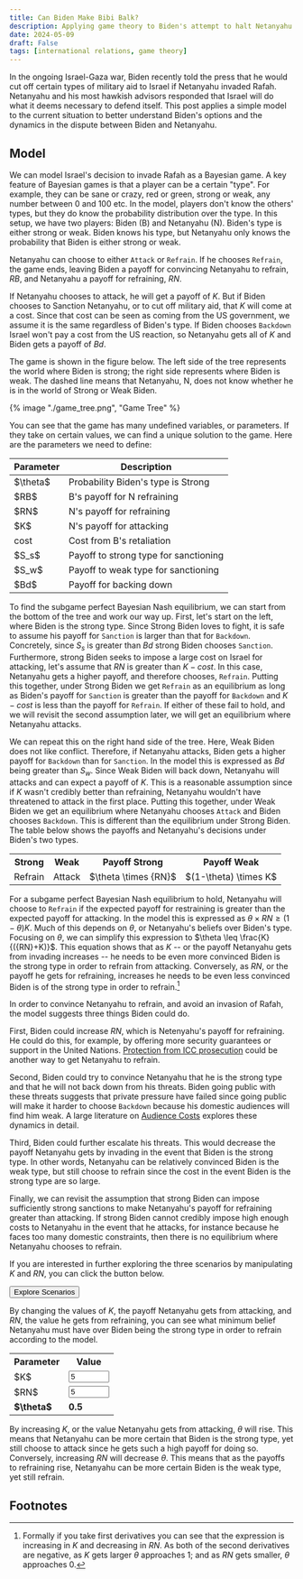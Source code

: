 ```yaml
---
title: Can Biden Make Bibi Balk?
description: Applying game theory to Biden's attempt to halt Netanyahu's invasion Rafah
date: 2024-05-09
draft: False
tags: [international relations, game theory]
---
```


In the ongoing Israel-Gaza war, Biden recently told the press that he would cut off certain types of military aid to Israel if Netanyahu invaded Rafah. Netanyahu and his most hawkish advisors responded that Israel will do what it deems necessary to defend itself. This post applies a simple model to the current situation to better understand Biden's options and the dynamics in the dispute between Biden and Netanyahu.

## Model

We can model Israel's decision to invade Rafah as a Bayesian game. A key feature of Bayesian games is that a player can be a certain "type". For example, they can be sane or crazy, red or green, strong or weak, any number between 0 and 100 etc. In the model, players don't know the others' types, but they do know the probability distribution over the type. In this setup, we have two players: Biden (B) and Netanyahu (N). Biden's type is either strong or weak. Biden knows his type, but Netanyahu only knows the probability that Biden is either strong or weak.

Netanyahu can choose to either `Attack` or `Refrain`. If he chooses `Refrain`, the game ends, leaving Biden a payoff for convincing Netanyahu to refrain, $RB$, and Netanyahu a payoff for refraining, $RN$.

If Netanyahu chooses to attack, he will get a payoff of $K$. But if Biden chooses to Sanction Netanyahu, or to cut off military aid, that $K$ will come at a cost. Since that cost can be seen as coming from the US government, we assume it is the same regardless of Biden's type. If Biden chooses `Backdown` Israel won't pay a cost from the US reaction, so Netanyahu gets all of $K$ and Biden gets a payoff of $Bd$. 

The game is shown in the figure below. The left side of the tree represents the world where Biden is strong; the right side represents where Biden is weak. The dashed line means that Netanyahu, N, does not know whether he is in the world of Strong or Weak Biden.

{% image "./game_tree.png", "Game Tree" %}

You can see that the game has many undefined variables, or parameters. If they take on certain values, we can find a unique solution to the game. Here are the parameters we need to define:

<table>
<thead>
<th>Parameter</th><th>Description</th>
</thead>
<tr><td>$\theta$</td><td>Probability Biden's type is Strong</td></tr>
<tr><td>$RB$</td><td>B's payoff for N refraining </td></tr>
<tr><td>$RN$</td><td>N's payoff for refraining </td></tr>
<tr><td>$K$</td><td>N's payoff for attacking</td></tr>
<tr><td>cost</td><td>Cost from B's retaliation</td></tr>
<tr><td>$S_s$</td><td>Payoff to strong type for sanctioning</td></tr>
<tr><td>$S_w$</td><td>Payoff to weak type for sanctioning</td></tr>
<tr><td>$Bd$</td><td>Payoff for backing down</td></tr>
</table>

To find the subgame perfect Bayesian Nash equilibrium, we can start from the bottom of the tree and work our way up. First, let's start on the left, where Biden is the strong type. Since Strong Biden loves to fight, it is safe to assume his payoff for `Sanction` is larger than that for `Backdown`. Concretely, since ${S_s}$ is greater than $Bd$ strong Biden chooses `Sanction`. Furthermore, strong Biden seeks to impose a large cost on Israel for attacking, let's assume that $RN$ is greater than $K-{cost}$. In this case, Netanyahu gets a higher payoff, and therefore chooses, `Refrain`. Putting this together, under Strong Biden we get `Refrain` as an equilibrium as long as Biden's payoff for `Sanction` is greater than the payoff for `Backdown` and $K-{cost}$ is less than the payoff for `Refrain`. If either of these fail to hold, and we will revisit the second assumption later, we will get an equilibrium where Netanyahu attacks.

We can repeat this on the right hand side of the tree. Here, Weak Biden does not like conflict. Therefore, if Netanyahu attacks, Biden gets a higher payoff for `Backdown` than for `Sanction`. In the model this is expressed as $Bd$ being greater than ${S_w}$. Since Weak Biden will back down, Netanyahu will attacks and can expect a payoff of $K$. This is a reasonable assumption since if $K$ wasn't credibly better than refraining, Netanyahu wouldn't have threatened to attack in the first place. Putting this together, under Weak Biden we get an equilibrium where Netanyahu chooses `Attack` and Biden chooses `Backdown`. This is different than the equilibrium under Strong Biden. The table below shows the payoffs and Netanyahu's decisions under Biden's two types.

<table>
<tr><th>Strong</th><th>Weak</th><th>Payoff Strong</th><th>Payoff Weak</th></tr>
<tr><td>Refrain</td><td>Attack</td><td>$\theta \times {RN}$</td><td>$(1-\theta) \times K$</td></tr>
</table>

For a subgame perfect Bayesian Nash equilibrium to hold, Netanyahu will choose to `Refrain` if the expected payoff for restraining is greater than the expected payoff for attacking. In the model this is expressed as $\theta \times {RN} \geq (1-\theta)K$. Much of this depends on $\theta$, or Netanyahu's beliefs over Biden's type. Focusing on $\theta$, we can simplify this expression to $\theta \leq \frac{K}{({RN}+K)}$. This equation shows that as $K$ -- or the payoff Netanyahu gets from invading increases -- he needs to be even more convinced Biden is the strong type in order to refrain from attacking. Conversely, as $RN$, or the payoff he gets for refraining, increases he needs to be even less convinced Biden is of the strong type in order to refrain.[^foe]

In order to convince Netanyahu to refrain, and avoid an invasion of Rafah, the model suggests three things Biden could do. 

First, Biden could increase $RN$, which is Netenyahu's payoff for refraining. He could do this, for example, by offering more security guarantees or support in the United Nations. [Protection from ICC prosecution](https://www.axios.com/2024/04/29/netanyahu-biden-icc-arrest-warrants-war-crimes) could be another way to get Netanyahu to refrain. 
   
Second, Biden could try to convince Netanyahu that he is the strong type and that he will not back down from his threats. Biden going public with these threats suggests that private pressure have failed since going public will make it harder to choose `Backdown` because his domestic audiences will find him weak. A large literature on [Audience Costs](https://en.wikipedia.org/wiki/Audience_cost) explores these dynamics in detail.

Third, Biden could further escalate his threats. This would decrease the payoff Netanyahu gets by invading in the event that Biden is the strong type. In other words, Netanyahu can be relatively convinced Biden is the weak type, but still choose to refrain since the cost in the event Biden is the strong type are so large.

Finally, we can revisit the assumption that strong Biden can impose sufficiently strong sanctions to make Netanyahu's payoff for refraining greater than attacking. If strong Biden cannot credibly impose high enough costs to Netanyahu in the event that he attacks, for instance because he faces too many domestic constraints, then there is no equilibrium where Netanyahu chooses to refrain.

If you are interested in further exploring the three scenarios by manipulating $K$ and $RN$, you can click the button below.

<button id="toggle-button" onclick="toggleInteraction()">Explore Scenarios</button>

<div id="code">

By changing the values of $K$, the payoff Netanyahu gets from attacking, and $RN$, the value he gets from refraining, you can see what minimum belief Netanyahu must have over Biden being the strong type in order to refrain according to the model. 

<table>
<tr><th>Parameter</th><th>Value</th></tr>
<tr><td>$K$</td><td><input type="number" id="k" min="0" max="10" value="5" step="0.5" style="width: 100%;" onchange="calculateMinProb()"></td></tr>
<tr><td>$RN$</td><td><input type="number" id="rn" min="0" max="10" value="5" step="0.5" style="width: 100%;" onchange="calculateMinProb()"></td></tr>
<tr style="font-weight: bold;"><td>$\theta$</td><td id="theta">0.5</td>
</table>

By increasing $K$, or the value Netanyahu gets from attacking, $\theta$ will rise. This means that Netanyahu can be more certain that Biden is the strong type, yet still choose to attack since he gets such a high payoff for doing so. Conversely, increasing $RN$ will decrease $\theta$. This means that as the payoffs to refraining rise, Netanyahu can be more certain Biden is the weak type, yet still refrain.
</div>

## Footnotes

[^foe]: Formally if you take first derivatives you can see that the expression is increasing in $K$ and decreasing in $RN$. As both of the second derivatives are negative, as $K$ gets larger $\theta$ approaches 1; and as $RN$ gets smaller, $\theta$ approaches 0.

<script>

function toggleInteraction() {
    var code = document.getElementById("code");
    var button = document.getElementById("toggle-button");
    code.classList.toggle('active');

    var isVisible = code.classList.contains('active');
    var buttonText = isVisible ? 'Hide' : 'Explore Scenarios';
    button.textContent = buttonText
}

const calculateMinProb = () => {
    const k = parseFloat(document.getElementById("k").value);
    const rn = parseFloat(document.getElementById("rn").value);
    const theta =  k / (k + rn);
    document.getElementById("theta").textContent = theta.toFixed(4)
}
</script>